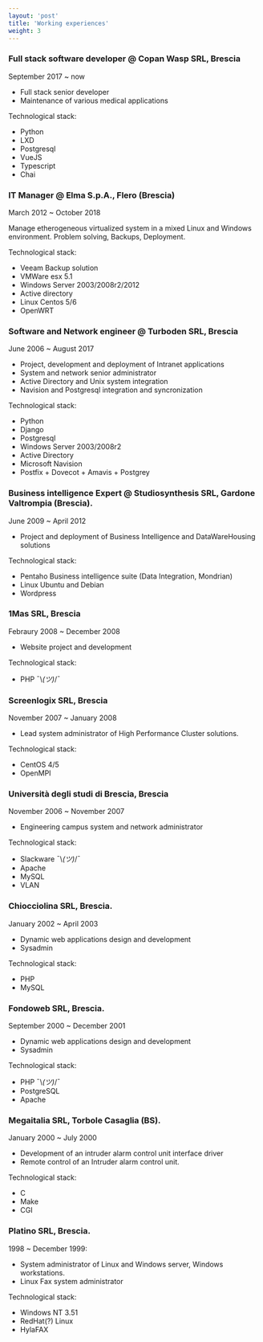 ```yaml
---
layout: 'post'
title: 'Working experiences'
weight: 3
---
```


### Full stack software developer @ Copan Wasp SRL, Brescia
September 2017 ~ now

* Full stack senior developer 
* Maintenance of various medical applications

Technological stack:

* Python
* LXD
* Postgresql
* VueJS
* Typescript
* Chai

### IT Manager @ Elma S.p.A., Flero (Brescia)
March 2012 ~ October 2018

Manage etherogeneous virtualized system in a mixed Linux and Windows
environment. Problem solving, Backups, Deployment.

Technological stack:
* Veeam Backup solution
* VMWare esx 5.1
* Windows Server 2003/2008r2/2012
* Active directory
* Linux Centos 5/6
* OpenWRT

### Software and Network engineer @ Turboden SRL, Brescia
June 2006 ~ August 2017

* Project, development and deployment of Intranet applications
* System and network senior administrator
* Active Directory and Unix system integration
* Navision and Postgresql integration and syncronization

Technological stack:
* Python
* Django
* Postgresql
* Windows Server 2003/2008r2
* Active Directory
* Microsoft Navision
* Postfix + Dovecot + Amavis + Postgrey

### Business intelligence Expert @ Studiosynthesis SRL, Gardone Valtrompia (Brescia).
June 2009 ~ April 2012

* Project and deployment of Business Intelligence and DataWareHousing solutions

Technological stack:

* Pentaho Business intelligence suite (Data Integration, Mondrian)
* Linux Ubuntu and Debian
* Wordpress

### 1Mas SRL, Brescia
Febraury 2008 ~ December 2008

* Website project and development

Technological stack:

* PHP ¯\\_(ツ)_/¯

### Screenlogix SRL, Brescia
November 2007 ~ January 2008

* Lead system administrator of High Performance Cluster solutions.

Technological stack:
* CentOS 4/5
* OpenMPI

### Università degli studi di Brescia, Brescia
November 2006 ~ November 2007

* Engineering campus system and network administrator

Technological stack:
* Slackware ¯\\_(ツ)_/¯
* Apache
* MySQL
* VLAN

### Chiocciolina SRL, Brescia.
January 2002 ~ April 2003

* Dynamic web applications design and development
* Sysadmin

Technological stack:
* PHP
* MySQL

### Fondoweb SRL, Brescia.
September 2000 ~ December 2001

* Dynamic web applications design and development
* Sysadmin

Technological stack:
* PHP ¯\\_(ツ)_/¯
* PostgreSQL
* Apache

### Megaitalia SRL, Torbole Casaglia (BS).
January 2000 ~ July 2000

* Development of an intruder alarm control unit interface driver
* Remote control of an Intruder alarm control unit.

Technological stack:
* C
* Make
* CGI

### Platino SRL, Brescia.
1998 ~ December 1999:

* System administrator of Linux and Windows server, Windows workstations.
* Linux Fax system administrator

Technological stack:

* Windows NT 3.51
* RedHat(?) Linux
* HylaFAX
